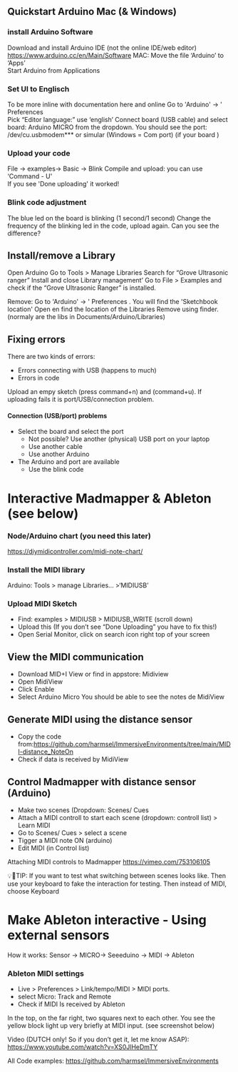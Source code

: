 ## Quickstart Arduino Mac (& Windows)  
### install Arduino Software 
Download and install Arduino IDE (not the online IDE/web editor) https://www.arduino.cc/en/Main/Software 
MAC: Move the file  ‘Arduino’ to ‘Apps’  
Start Arduino from Applications  

### Set UI to Englisch 
To be more inline with documentation here and online 
Go to 'Arduino' → ' Preferences  
Pick “Editor language:” use ‘english’ 
Connect board (USB cable) and select board: Arduino MICRO from the dropdown. You should see the port: /dev/cu.usbmodem*** or simular (Windows = Com port) 
(if your board )

### Upload your code
File → examples→ Basic → Blink 
Compile and upload: you can use  ‘Command - U'  
If you see 'Done uploading' it worked!  

### Blink code adjustment 
The blue led on the board is blinking (1 second/1 second) 
Change the frequency of the blinking led in the code, upload again. Can you see the difference?  

 
## Install/remove a Library  

Open Arduino 
Go to Tools > Manage Libraries 
Search for “Grove Ultrasonic ranger” 
Install and close Library management’ 
Go to File > Examples and check if the “Grove Ultrasonic Ranger” is installed. 

Remove: Go to 'Arduino' → ' Preferences . You will find the 'Sketchbook location' Open en find the location of the Libraries
Remove using finder. (normaly are the libs in Documents/Arduino/Libraries)

## Fixing errors
There are two kinds of errors:
- Errors connecting with USB (happens to much)
- Errors in code

Upload an empy sketch (press command+n) and (command+u). If uploading fails it is port/USB/connection problem.

#### Connection (USB/port) problems
- Select the board and select the port
    -  Not possible? Use another (physical) USB port on your laptop
    - Use another cable
    - Use another Arduino
- The Arduino and port are available
    - Use the blink code
    
# Interactive Madmapper & Ableton (see below) 

### Node/Arduino chart (you need this later) 
https://diymidicontroller.com/midi-note-chart/ 

 
### Install the MIDI library  

Arduino: Tools > manage Libraries...  >‘MIDIUSB’ 

 

### Upload MIDI Sketch 

* Find: examples > MIDIUSB > MIDIUSB_WRITE (scroll down) 
* Upload this (If you don’t see “Done Uploading” you have to fix this!) 
* Open Serial Monitor, click on search icon right top of your screen 

## View the MIDI communication 
* Download MID+I View or find in appstore: Midiview 
* Open MidiView 
* Click Enable 
* Select Arduino Micro 
You should be able to see the notes  de MidiView

## Generate MIDI using the distance sensor 
* Copy the code from:https://github.com/harmsel/ImmersiveEnvironments/tree/main/MIDI-distance_NoteOn
* Check if data is received by MidiView  

## Control Madmapper with distance sensor (Arduino) 
* Make two scenes (Dropdown: Scenes/ Cues 
* Attach a MIDI controll to start each scene (dropdown: controll list) > Learn MIDI 
* Go to Scenes/ Cues > select a scene 
* Tigger a MIDI note ON (arduino) 
* Edit MIDI (in Control list) 

Attaching MIDI controls to Madmapper
https://vimeo.com/753106105

💡🚀TIP: If you want to test what switching between scenes looks like. Then use your keyboard to fake the interaction for testing. Then instead of MIDI, choose Keyboard 

# Make Ableton interactive - Using external sensors 
How it works: Sensor -> MICRO-> Seeeduino -> MIDI -> Ableton 

### Ableton MIDI settings 
* Live > Preferences > Link/tempo/MIDI > MIDI ports.  
* select Micro: Track and Remote
* Check if MIDI Is received by Ableton 

In the top, on the far right, two squares next to each other. You see the yellow block light up very briefly at MIDI input. (see screenshot below) 

Video (DUTCH only! So if you don’t get it, let me know ASAP): https://www.youtube.com/watch?v=XS0JlHeDmTY 

All Code examples: 
https://github.com/harmsel/ImmersiveEnvironments 
